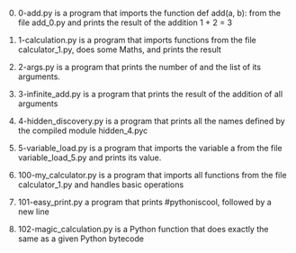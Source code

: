 0. 0-add.py is a program that imports the function def add(a, b): from the file add_0.py
   and prints the result of the addition 1 + 2 = 3

1. 1-calculation.py is a program that imports functions from the file calculator_1.py,
   does some Maths, and prints the result

2. 2-args.py is a program that prints the number of and the list of its arguments.

3. 3-infinite_add.py is a program that prints the result of the addition of all arguments

4. 4-hidden_discovery.py is a program that prints all the names defined by the compiled module hidden_4.pyc

5. 5-variable_load.py is a program that imports the variable a from the file variable_load_5.py
   and prints its value.

6. 100-my_calculator.py is a program that imports all functions from the file 
   calculator_1.py and handles basic operations

7. 101-easy_print.py a program that prints #pythoniscool, followed by a new line

8. 102-magic_calculation.py is a Python function that does exactly the same as a given Python bytecode
